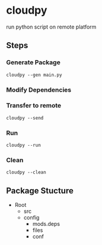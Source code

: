 cloudpy
=======

run python script on remote platform


## Steps
### Generate Package
    cloudpy --gen main.py
### Modify Dependencies
### Transfer to remote
    cloudpy --send
### Run
    cloudpy --run
### Clean
    cloudpy --clean

## Package Stucture

* Root
    * src
    * config
        * mods.deps
        * files
        * conf
    
